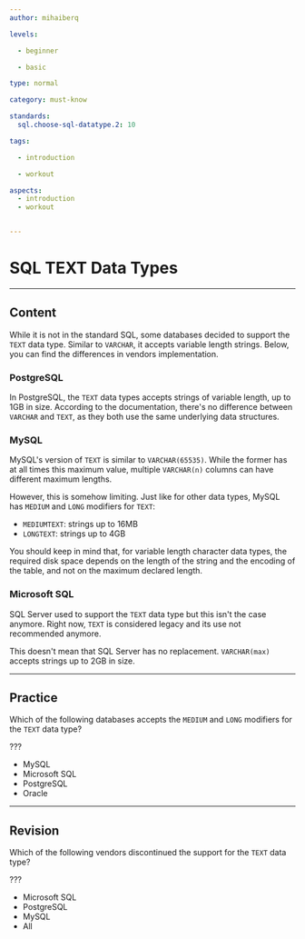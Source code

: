 ```yaml
---
author: mihaiberq

levels:

  - beginner

  - basic

type: normal

category: must-know

standards:
  sql.choose-sql-datatype.2: 10

tags:

  - introduction

  - workout

aspects:
  - introduction
  - workout


---
```


# SQL TEXT Data Types

---
## Content

While it is not in the standard SQL, some databases decided to support the `TEXT` data type. Similar to `VARCHAR`, it accepts variable length strings. Below, you can find the differences in vendors implementation.

### PostgreSQL

In PostgreSQL, the `TEXT` data types accepts strings of variable length, up to 1GB in size. According to the documentation, there's no difference between `VARCHAR` and `TEXT`, as they both use the same underlying data structures.

### MySQL

MySQL's version of `TEXT` is similar to `VARCHAR(65535)`. While the former has at all times this maximum value, multiple `VARCHAR(n)` columns can have different maximum lengths.

However, this is somehow limiting. Just like for other data types, MySQL has `MEDIUM` and `LONG` modifiers for `TEXT`:

- `MEDIUMTEXT`: strings up to 16MB
- `LONGTEXT`: strings up to 4GB

You should keep in mind that, for variable length character data types, the required disk space depends on the length of the string and the encoding of the table, and not on the maximum declared length.

### Microsoft SQL

SQL Server used to support the `TEXT` data type but this isn't the case anymore. Right now, `TEXT` is considered legacy and its use not recommended anymore.

This doesn't mean that SQL Server has no replacement. `VARCHAR(max)` accepts strings up to 2GB in size.

---
## Practice

Which of the following databases accepts the `MEDIUM` and `LONG` modifiers for the `TEXT` data type?

???


* MySQL
* Microsoft SQL
* PostgreSQL
* Oracle

---
## Revision

Which of the following vendors discontinued the support for the `TEXT` data type?

???


* Microsoft SQL
* PostgreSQL
* MySQL
* All

 
 
